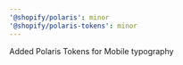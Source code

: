 ```yaml
---
'@shopify/polaris': minor
'@shopify/polaris-tokens': minor
---
```


Added Polaris Tokens for Mobile typography
